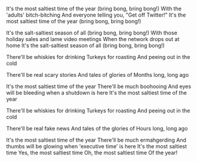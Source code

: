 It's the most saltiest time of the year
(bring bong, bring bong!)
With the 'adults' bitch-bitching
And everyone telling you, "Get off Twitter!"
It's the most saltiest time of the year
(bring bong, bring bong!)

It's the salt-saltiest season of all
(bring bong, bring bong!)
With those holiday sales and lame video meetings
When the network drops out at home
It's the salt-saltiest season of all
(bring bong, bring bong!)

There'll be whiskies for drinking
Turkeys for roasting
And peeing out in the cold

There'll be real scary stories
And tales of glories of
Months long, long ago

It's the most saltiest time of the year
There'll be much boohooing
And eyes will be bleeding when a shutdown is here
It's the most saltiest time of the year

There'll be whiskies for drinking
Turkeys for roasting
And peeing out in the cold

There'll be real fake news
And tales of the glories of
Hours long, long ago

It's the most saltiest time of the year
There'll be much ermahgerding
And thumbs will be glowing when 'executive time' is here
It's the most saltiest time
Yes, the most saltiest time
Oh, the most saltiest time
Of the year!
